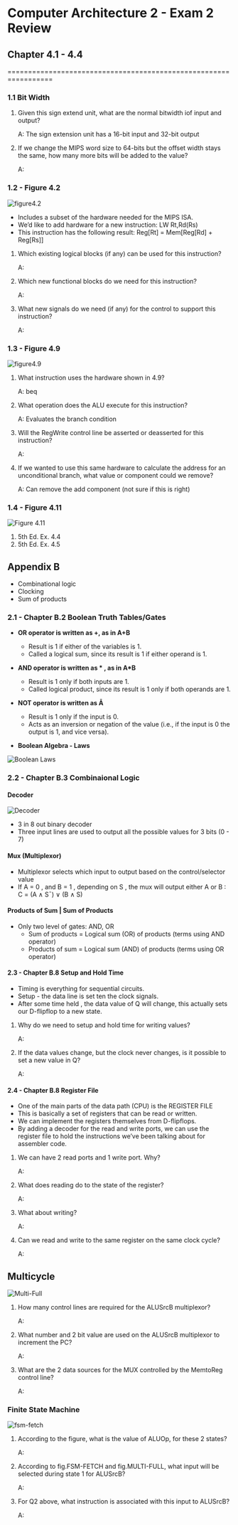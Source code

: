 # Computer Architecture 2 - Exam 2 Review

## **Chapter 4.1 - 4.4**
=================================================================

### **1.1 Bit Width**

1. Given this sign extend unit, what are the normal bitwidth iof input and output?

    A: The sign extension unit has a 16-bit input and 32-bit output

2. If we change the MIPS word size to 64-bits but the offset width stays the same, how many more bits will be added to the value?

    A:


### **1.2 - Figure 4.2**

![figure4.2](https://github.com/R-Ligier/ComputerArchitecture2/blob/master/figure4.2.png "Figure 4.2")

- Includes a subset of the hardware needed for the MIPS ISA.
- We’d like to add hardware for a new instruction: LW Rt,Rd(Rs)
- This instruction has the following result: Reg[Rt] = Mem[Reg[Rd] + Reg[Rs]]

1. Which existing logical blocks (if any) can be used for this instruction?

    A:

2. Which new functional blocks do we need for this instruction?

    A:

3. What new signals do we need (if any) for the control to support this instruction?

    A:

### **1.3 - Figure 4.9**

![figure4.9](https://github.com/R-Ligier/ComputerArchitecture2/blob/master/figure4.9.png "Figure 4.9")

1. What instruction uses the hardware shown in 4.9?

    A: beq

2. What operation does the ALU execute for this instruction?

    A: Evaluates the branch condition

3. Will the RegWrite control line be asserted or deasserted for this instruction?

    A:

4. If we wanted to use this same hardware to calculate the address for an unconditional branch, what value or component could we remove?

    A: Can remove the add component (not sure if this is right)

### **1.4 - Figure 4.11**

![Figure 4.11](https://github.com/R-Ligier/ComputerArchitecture2/blob/master/figure4.11.png "Figure 4.11")

1. 5th Ed. Ex. 4.4
2. 5th Ed. Ex. 4.5

## **Appendix B**
- Combinational logic
- Clocking
- Sum of products

### **2.1 - Chapter B.2 Boolean Truth Tables/Gates**

- **OR operator is written as +, as in A+B**
    - Result is 1 if either of the variables is 1.
    - Called a logical sum, since its result is 1 if either operand is 1.
-  **AND operator is written as  * , as in A*B**
    - Result is 1 only if both inputs are 1.
    - Called logical product, since its result is 1 only if both operands are 1.
- **NOT operator is written as Ā**
    - Result is 1 only if the input is 0.
    - Acts as an inversion or negation of the value (i.e., if the input is 0 the output is 1, and vice versa).

- **Boolean Algebra -  Laws**

![Boolean Laws](https://github.com/R-Ligier/ComputerArchitecture2/blob/master/boolLaws.png " ")

### **2.2 - Chapter B.3 Combinaional Logic**

#### **Decoder**

![Decoder](https://github.com/R-Ligier/ComputerArchitecture2/blob/master/decoder.png "Decoder")

- 3 in 8 out binary decoder
- Three input lines are used to output all the possible values for 3 bits (0 - 7)

#### **Mux (Multiplexor)**

- Multiplexor selects which input to output based on the control/selector value
- If A = 0 , and B = 1 , depending on S , the mux will output either A or B : C = (A ∧ S¯) ∨ (B ∧ S)

#### **Products of Sum | Sum of Products**

- Only two level of gates: AND, OR
    - Sum of products = Logical sum (OR) of products (terms using AND operator)
    - Products of sum = Logical sum (AND) of products (terms using OR operator)


#### **2.3 - Chapter B.8 Setup and Hold Time**

- Timing is everything for sequential circuits.
- Setup - the data line is set ten the clock signals.
- After some time held , the data value of Q will change, this actually sets our D-flipflop to a new
state.

1. Why do we need to setup and hold time for writing values?

    A:

2. If the data values change, but the clock never changes, is it possible to set a new value in Q?

    A:

#### **2.4 - Chapter B.8 Register File**

- One of the main parts of the data path (CPU) is the REGISTER FILE
- This is basically a set of registers that can be read or written.
- We can implement the registers themselves from D-flipflops.
- By adding a decoder for the read and write ports, we can use the register file to hold the instructions we’ve been talking about for assembler code.

1. We can have 2 read ports and 1 write port. Why?

    A:
    
2. What does reading do to the state of the register?

    A:
    
3. What about writing?

    A:
    
4. Can we read and write to the same register on the same clock cycle?

    A:

## **Multicycle**

![Multi-Full](https://github.com/R-Ligier/ComputerArchitecture2/blob/master/multi-full.png "Multi-Full")

1. How many control lines are required for the ALUSrcB multiplexor?

    A:

2. What number and 2 bit value are used on the ALUSrcB multiplexor to increment the PC?

    A:

3. What are the 2 data sources for the MUX controlled by the MemtoReg control line?

    A:

### **Finite State Machine**

![fsm-fetch](https://github.com/R-Ligier/ComputerArchitecture2/blob/master/fsm-fetch.png "fsm-fetch")

1. According to the figure, what is the value of ALUOp, for these 2 states?

    A:

2. According to fig.FSM-FETCH and fig.MULTI-FULL, what input will be selected during state 1 for ALUSrcB?

    A:

3. For Q2 above, what instruction is associated with this input to ALUSrcB?

    A:

